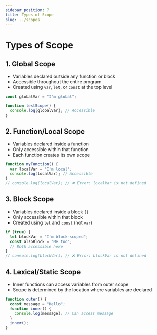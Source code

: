 ```yaml
---
sidebar_position: 7
title: Types of Scope
slug: ../scopes
---
```


# Types of Scope

## 1. Global Scope

- Variables declared outside any function or block
- Accessible throughout the entire program
- Created using `var`, `let`, or `const` at the top level

```js
const globalVar = "I'm global";

function testScope() {
  console.log(globalVar); // Accessible
}
```

## 2. Function/Local Scope

- Variables declared inside a function
- Only accessible within that function
- Each function creates its own scope

```js
function myFunction() {
  var localVar = "I'm local";
  console.log(localVar); // Accessible
}
// console.log(localVar); // ❌ Error: localVar is not defined
```

## 3. Block Scope

- Variables declared inside a block `{}`
- Only accessible within that block
- Created using `let` and `const` (not `var`)

```js
if (true) {
  let blockVar = "I'm block-scoped";
  const alsoBlock = "Me too";
  // Both accessible here
}
// console.log(blockVar); // ❌ Error: blockVar is not defined
```

## 4. Lexical/Static Scope

- Inner functions can access variables from outer scope
- Scope is determined by the location where variables are declared

```js
function outer() {
  const message = "Hello";
  function inner() {
    console.log(message); // Can access message
  }
  inner();
}
```
